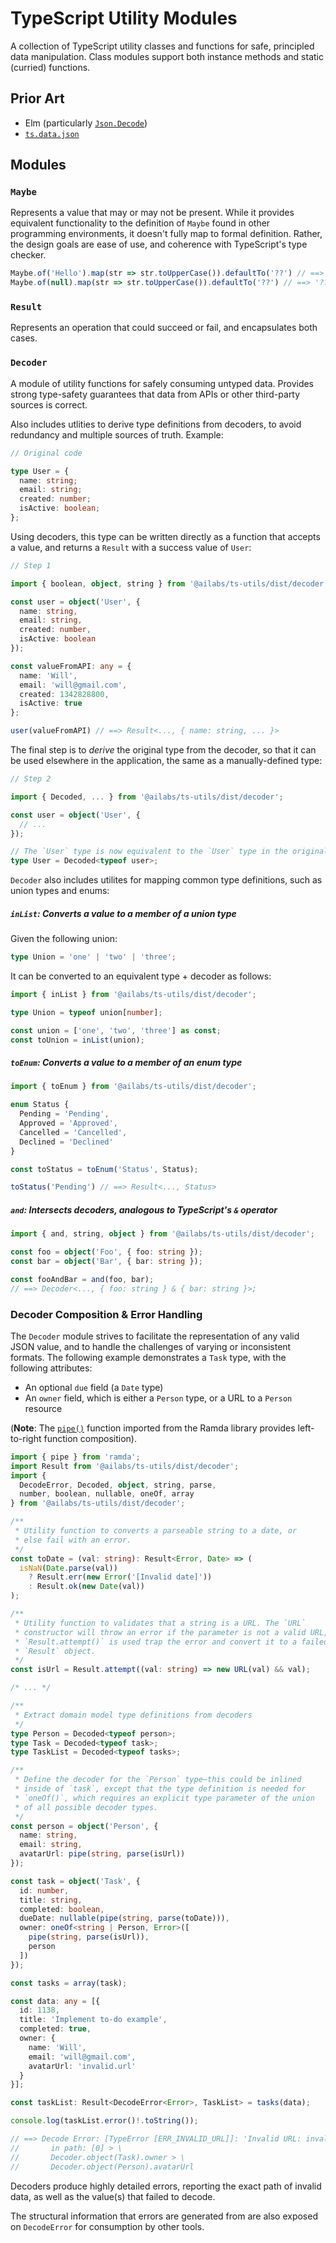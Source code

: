 # TypeScript Utility Modules

A collection of TypeScript utility classes and functions for safe, principled data manipulation. Class modules support both instance methods and static (curried) functions.

## Prior Art

 - Elm (particularly [`Json.Decode`](https://package.elm-lang.org/packages/elm/json/latest/Json-Decode))
 - [`ts.data.json`](https://github.com/joanllenas/ts.data.json)

## Modules

### `Maybe`

Represents a value that may or may not be present. While it provides equivalent functionality to the definition of `Maybe` found in other programming environments, it doesn't fully map to formal definition. Rather, the design goals are ease of use, and coherence with TypeScript's type checker.

```typescript
Maybe.of('Hello').map(str => str.toUpperCase()).defaultTo('??') // ==> 'HELLO'
Maybe.of(null).map(str => str.toUpperCase()).defaultTo('??') // ==> '??'
```

### `Result`

Represents an operation that could succeed or fail, and encapsulates both cases.

### `Decoder`

A module of utility functions for safely consuming untyped data. Provides strong type-safety guarantees that data from APIs or other third-party sources is correct.

Also includes utlities to derive type definitions from decoders, to avoid redundancy and multiple sources of truth. Example:

```typescript
// Original code

type User = {
  name: string;
  email: string;
  created: number;
  isActive: boolean;
};
```

Using decoders, this type can be written directly as a function that accepts a value, and returns a `Result` with a success value of `User`:

```typescript
// Step 1

import { boolean, object, string } from '@ailabs/ts-utils/dist/decoder';

const user = object('User', {
  name: string,
  email: string,
  created: number,
  isActive: boolean
});

const valueFromAPI: any = {
  name: 'Will',
  email: 'will@gmail.com',
  created: 1342828800,
  isActive: true
};

user(valueFromAPI) // ==> Result<..., { name: string, ... }>
```

The final step is to _derive_ the original type from the decoder, so that it can be used elsewhere in the application, the same as a manually-defined type:

```typescript
// Step 2

import { Decoded, ... } from '@ailabs/ts-utils/dist/decoder';

const user = object('User', {
  // ...
});

// The `User` type is now equivalent to the `User` type in the original example
type User = Decoded<typeof user>;
```

`Decoder` also includes utilites for mapping common type definitions, such as union types and enums:

##### `inList`: Converts a value to a member of a union type

Given the following union:

```typescript
type Union = 'one' | 'two' | 'three';
```

It can be converted to an equivalent type + decoder as follows:

```typescript
import { inList } from '@ailabs/ts-utils/dist/decoder';

type Union = typeof union[number];

const union = ['one', 'two', 'three'] as const;
const toUnion = inList(union);
```

##### `toEnum`: Converts a value to a member of an enum type

```typescript
import { toEnum } from '@ailabs/ts-utils/dist/decoder';

enum Status {
  Pending = 'Pending',
  Approved = 'Approved',
  Cancelled = 'Cancelled',
  Declined = 'Declined'
}

const toStatus = toEnum('Status', Status);

toStatus('Pending') // ==> Result<..., Status>
```

##### `and`: Intersects decoders, analogous to TypeScript's `&` operator

```typescript
import { and, string, object } from '@ailabs/ts-utils/dist/decoder';

const foo = object('Foo', { foo: string });
const bar = object('Bar', { bar: string });

const fooAndBar = and(foo, bar);
// ==> Decoder<..., { foo: string } & { bar: string }>;
```

### Decoder Composition & Error Handling

The `Decoder` module strives to facilitate the representation of any valid JSON value, and to handle the challenges of varying or inconsistent formats. The following example demonstrates a `Task` type, with the following attributes:

 - An optional `due` field (a `Date` type)
 - An `owner` field, which is either a `Person` type, or a URL to a `Person` resource

(**Note**: The [`pipe()`](https://ramdajs.com/docs/#pipe) function imported from the Ramda library provides left-to-right function composition).

```typescript
import { pipe } from 'ramda';
import Result from '@ailabs/ts-utils/dist/decoder';
import {
  DecodeError, Decoded, object, string, parse,
  number, boolean, nullable, oneOf, array
} from '@ailabs/ts-utils/dist/decoder';

/**
 * Utility function to converts a parseable string to a date, or
 * else fail with an error.
 */
const toDate = (val: string): Result<Error, Date> => (
  isNaN(Date.parse(val))
    ? Result.err(new Error('[Invalid date]'))
    : Result.ok(new Date(val))
);

/**
 * Utility function to validates that a string is a URL. The `URL`
 * constructor will throw an error if the parameter is not a valid URL, so
 * `Result.attempt()` is used trap the error and convert it to a failed
 * `Result` object.
 */
const isUrl = Result.attempt((val: string) => new URL(val) && val);

/* ... */

/**
 * Extract domain model type definitions from decoders
 */
type Person = Decoded<typeof person>;
type Task = Decoded<typeof task>;
type TaskList = Decoded<typeof tasks>;

/**
 * Define the decoder for the `Person` type—this could be inlined
 * inside of `task`, except that the type definition is needed for
 * `oneOf()`, which requires an explicit type parameter of the union
 * of all possible decoder types.
 */
const person = object('Person', {
  name: string,
  email: string,
  avatarUrl: pipe(string, parse(isUrl))
});

const task = object('Task', {
  id: number,
  title: string,
  completed: boolean,
  dueDate: nullable(pipe(string, parse(toDate))),
  owner: oneOf<string | Person, Error>([
    pipe(string, parse(isUrl)),
    person
  ])
});

const tasks = array(task);

const data: any = [{
  id: 1138,
  title: 'Implement to-do example',
  completed: true,
  owner: {
    name: 'Will',
    email: 'will@gmail.com',
    avatarUrl: 'invalid.url'
  }
}];

const taskList: Result<DecodeError<Error>, TaskList> = tasks(data);

console.log(taskList.error()!.toString());

// ==> Decode Error: [TypeError [ERR_INVALID_URL]]: 'Invalid URL: invalid.url' \
//       in path: [0] > \
//       Decoder.object(Task).owner > \
//       Decoder.object(Person).avatarUrl
```

Decoders produce highly detailed errors, reporting the exact path of invalid data, as well as the value(s) that failed to decode.

The structural information that errors are generated from are also exposed on `DecodeError` for consumption by other tools.